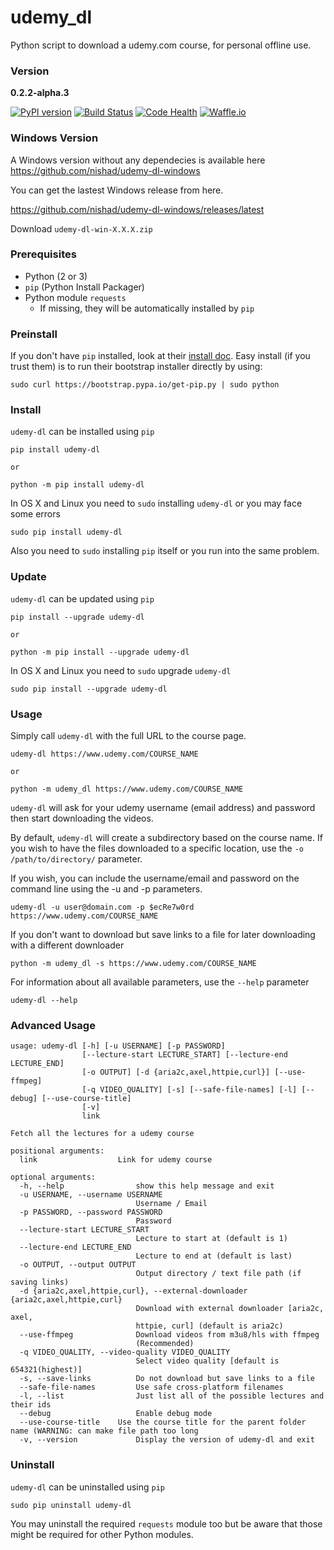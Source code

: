 # udemy_dl
Python script to download a udemy.com course, for personal offline use.

### Version
**0.2.2-alpha.3**

[![PyPI version](https://badge.fury.io/py/udemy-dl.svg?0.2.0)](http://badge.fury.io/py/udemy-dl) 
[![Build Status](https://travis-ci.org/nishad/udemy-dl.svg?branch=master)](https://travis-ci.org/nishad/udemy-dl)
[![Code Health](https://landscape.io/github/nishad/udemy-dl/master/landscape.svg?style=flat)](https://landscape.io/github/nishad/udemy-dl/master)
[![Waffle.io](https://img.shields.io/waffle/label/nishad/udemy-dl/in%20progress.svg)](https://waffle.io/nishad/udemy-dl)

### Windows Version
A Windows version without any dependecies is available here  
https://github.com/nishad/udemy-dl-windows

You can get the lastest Windows release from here.

https://github.com/nishad/udemy-dl-windows/releases/latest

Download `udemy-dl-win-X.X.X.zip`


### Prerequisites

* Python (2 or 3)
* `pip` (Python Install Packager)
* Python module `requests`
  * If missing, they will be automatically installed by `pip`


### Preinstall

If you don't have `pip` installed, look at their [install doc](http://pip.readthedocs.org/en/latest/installing.html).
Easy install (if you trust them) is to run their bootstrap installer directly by using:

    sudo curl https://bootstrap.pypa.io/get-pip.py | sudo python


### Install

`udemy-dl` can be installed using `pip`

    pip install udemy-dl

``or``

    python -m pip install udemy-dl

 In OS X and Linux you need to `sudo` installing `udemy-dl` or you may face some errors

```
sudo pip install udemy-dl
```

Also you need to `sudo` installing `pip` itself or you run into the same problem. 


### Update

`udemy-dl` can be updated using `pip`

    pip install --upgrade udemy-dl
 
 
``or``

    python -m pip install --upgrade udemy-dl
    
 In OS X and Linux you need to `sudo` upgrade `udemy-dl`
 
 ```
 sudo pip install --upgrade udemy-dl
 ```

### Usage

Simply call `udemy-dl` with the full URL to the course page.

    udemy-dl https://www.udemy.com/COURSE_NAME

``or``

    python -m udemy_dl https://www.udemy.com/COURSE_NAME

`udemy-dl` will ask for your udemy username (email address) and password then start downloading the videos.

By default, `udemy-dl` will create a subdirectory based on the course name.  If you wish to have the files downloaded to a specific location, use the `-o /path/to/directory/` parameter.

If you wish, you can include the username/email and password on the command line using the -u and -p parameters.

    udemy-dl -u user@domain.com -p $ecRe7w0rd https://www.udemy.com/COURSE_NAME
 
 If you don't want to download but save links to a file for later downloading with a different downloader
 
    python -m udemy_dl -s https://www.udemy.com/COURSE_NAME

For information about all available parameters, use the `--help` parameter

    udemy-dl --help


### Advanced Usage

```
usage: udemy-dl [-h] [-u USERNAME] [-p PASSWORD]
                [--lecture-start LECTURE_START] [--lecture-end LECTURE_END]
                [-o OUTPUT] [-d {aria2c,axel,httpie,curl}] [--use-ffmpeg]
                [-q VIDEO_QUALITY] [-s] [--safe-file-names] [-l] [--debug] [--use-course-title]
                [-v]
                link

Fetch all the lectures for a udemy course

positional arguments:
  link                  Link for udemy course

optional arguments:
  -h, --help            	show this help message and exit
  -u USERNAME, --username USERNAME
							Username / Email
  -p PASSWORD, --password PASSWORD
							Password
  --lecture-start LECTURE_START
							Lecture to start at (default is 1)
  --lecture-end LECTURE_END
							Lecture to end at (default is last)
  -o OUTPUT, --output OUTPUT
							Output directory / text file path (if saving links)
  -d {aria2c,axel,httpie,curl}, --external-downloader {aria2c,axel,httpie,curl}
							Download with external downloader [aria2c, axel,
							httpie, curl] (default is aria2c)
  --use-ffmpeg          	Download videos from m3u8/hls with ffmpeg
							(Recommended)
  -q VIDEO_QUALITY, --video-quality VIDEO_QUALITY
							Select video quality [default is 654321(highest)]
  -s, --save-links      	Do not download but save links to a file
  --safe-file-names     	Use safe cross-platform filenames
  -l, --list            	Just list all of the possible lectures and their ids
  --debug               	Enable debug mode
  --use-course-title	Use the course title for the parent folder name (WARNING: can make file path too long
  -v, --version         	Display the version of udemy-dl and exit
```


### Uninstall

`udemy-dl` can be uninstalled using `pip`

    sudo pip uninstall udemy-dl

You may uninstall the required `requests` module too but be aware that those might be required for other Python modules.
